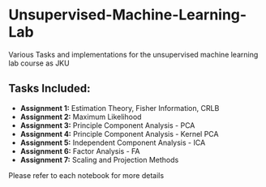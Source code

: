 # Unsupervised-Machine-Learning-Lab
Various Tasks and implementations for the unsupervised machine learning lab course as JKU

## Tasks Included:
* **Assignment 1:** Estimation Theory, Fisher Information, CRLB
* **Assignment 2:** Maximum Likelihood
* **Assignment 3:** Principle Component Analysis - PCA
* **Assignment 4:** Principle Component Analysis - Kernel PCA
* **Assignment 5:** Independent Component Analysis - ICA
* **Assignment 6:** Factor Analysis - FA
* **Assignment 7:** Scaling and Projection Methods

Please refer to each notebook for more details